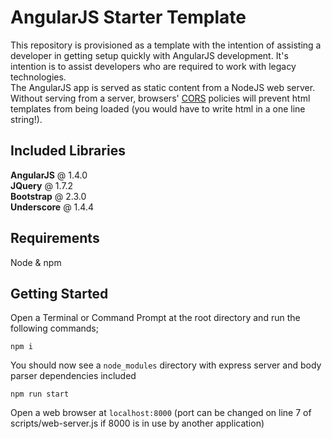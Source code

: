 # AngularJS Starter Template

This repository is provisioned as a template with the intention of assisting a developer in getting setup quickly with AngularJS development. It's intention is to assist developers who are required to work with legacy technologies.  
The AngularJS app is served as static content from a NodeJS web server. Without serving from a server, browsers' [CORS](https://developer.mozilla.org/en-US/docs/Glossary/CORS) policies will prevent html templates from being loaded (you would have to write html in a one line string!).

## Included Libraries
<strong>AngularJS</strong> @ 1.4.0    
<strong>JQuery</strong> @ 1.7.2  
<strong>Bootstrap</strong> @ 2.3.0   
<strong>Underscore</strong> @ 1.4.4  

## Requirements
Node & npm

## Getting Started
Open a Terminal or Command Prompt at the root directory and run the following commands;  

<code>npm i</code>  

You should now see a <code>node_modules</code> directory with express server and body parser dependencies included  

<code>npm run start</code>  

Open a web browser at <code>localhost:8000</code> (port can be changed on line 7 of scripts/web-server.js if 8000 is in use by another application)  
